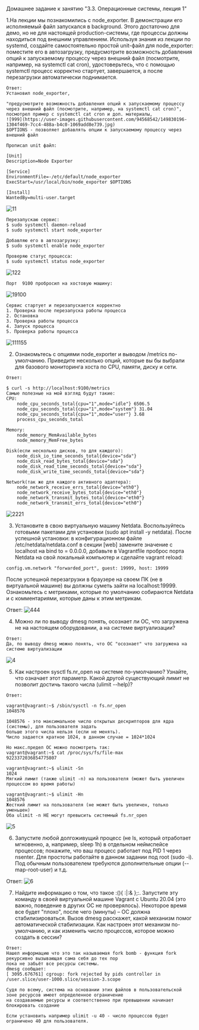 Домашнее задание к занятию "3.3. Операционные системы, лекция 1"

1.На лекции мы познакомились с node_exporter. В демонстрации его исполняемый файл запускался в background. Этого достаточно для демо, но не для настоящей production-системы, где процессы должны находиться под внешним управлением. Используя знания из лекции по systemd, создайте самостоятельно простой unit-файл для node_exporter:
поместите его в автозагрузку,
предусмотрите возможность добавления опций к запускаемому процессу через внешний файл (посмотрите, например, на systemctl cat cron),
удостоверьтесь, что с помощью systemctl процесс корректно стартует, завершается, а после перезагрузки автоматически поднимается.
```
Ответ:
Установил node_exporter, 

"предусмотрите возможность добавления опций к запускаемому процессу через внешний файл (посмотрите, например, на systemctl cat cron)", 
посмотрел пример с systemctl cat cron и доп. материалы, 
![999](https://user-images.githubusercontent.com/94568542/149830196-1304f469-7cc4-488a-b4c0-1069add8e739.jpg)
$OPTIONS - позволяет добавлять опции к запускаемому процессу через внешний файл

Прописал unit файл:

[Unit]
Description=Node Exporter

[Service]
EnvironmentFile=-/etc/default/node_exporter
ExecStart=/usr/local/bin/node_exporter $OPTIONS

[Install]
WantedBy=multi-user.target

```
![11](https://user-images.githubusercontent.com/94568542/149414602-9c9480d8-b493-42a4-9214-68eeb5fefcba.jpg)
```
Перезапускаю сервис:
$ sudo systemctl daemon-reload
$ sudo systemctl start node_exporter

Добавляю его в автозагрузку:
$ sudo systemctl enable node_exporter

Проверяю статус процесса:
$ sudo systemctl status node_exporter
```
![122](https://user-images.githubusercontent.com/94568542/149415287-ff726ab8-5e23-48fa-85ba-8b7c4c65daf3.jpg)
```
Порт  9100 пробросил на хостовую машину:
```
![19100](https://user-images.githubusercontent.com/94568542/149414411-b5caae85-796d-4e15-9d68-8ec4be07850e.jpg)
```
Сервис стартует и перезапускается корректно
1. Проверка после перезапуска работы процесса
2. Остановка
3. Проверка работы процесса
4. Запуск процесса 
5. Проверка работы процесса
```
![111155](https://user-images.githubusercontent.com/94568542/149417836-08d8c86f-b4e4-403f-87f2-8d5e095a5ceb.jpg)

2. Ознакомьтесь с опциями node_exporter и выводом /metrics по-умолчанию. 
Приведите несколько опций, которые вы бы выбрали для базового мониторинга хоста по CPU, памяти, диску и сети.
```
Ответ:

$ curl -s http://localhost:9100/metrics
Самые полезные на мой взгляд будут такие:
CPU:
    node_cpu_seconds_total{cpu="1",mode="idle"} 6506.5
    node_cpu_seconds_total{cpu="1",mode="system"} 31.04
    node_cpu_seconds_total{cpu="1",mode="user"} 3.68
    process_cpu_seconds_total 
    
Memory:
    node_memory_MemAvailable_bytes 
    node_memory_MemFree_bytes
    
Disk(если несколько дисков, то для каждого):
    node_disk_io_time_seconds_total{device="sda"} 
    node_disk_read_bytes_total{device="sda"} 
    node_disk_read_time_seconds_total{device="sda"} 
    node_disk_write_time_seconds_total{device="sda"}
    
Network(так же для каждого активного адаптера):
    node_network_receive_errs_total{device="eth0"} 
    node_network_receive_bytes_total{device="eth0"} 
    node_network_transmit_bytes_total{device="eth0"}
    node_network_transmit_errs_total{device="eth0"}
```
![2221](https://user-images.githubusercontent.com/94568542/149416851-002aa8d2-66c9-448b-ad95-010224a0aa85.jpg)


3. Установите в свою виртуальную машину Netdata. Воспользуйтесь готовыми пакетами для установки (sudo apt install -y netdata). После успешной установки:
в конфигурационном файле /etc/netdata/netdata.conf в секции [web] замените значение с localhost на bind to = 0.0.0.0,
добавьте в Vagrantfile проброс порта Netdata на свой локальный компьютер и сделайте vagrant reload:
```
config.vm.network "forwarded_port", guest: 19999, host: 19999
```
После успешной перезагрузки в браузере на своем ПК (не в виртуальной машине) вы должны суметь зайти на localhost:19999. 
Ознакомьтесь с метриками, которые по умолчанию собираются Netdata и с комментариями, которые даны к этим метрикам.

Ответ:
![444](https://user-images.githubusercontent.com/94568542/149564033-deaf21df-b8e8-4fae-aec1-3f8932c99465.jpg)


4. Можно ли по выводу dmesg понять, осознает ли ОС, что загружена не на настоящем оборудовании, а на системе виртуализации?
```
Ответ:
Да, по выводу dmesg можно понять, что ОС "осознает" что загружена на системе виртуализации
```
![4](https://user-images.githubusercontent.com/94568542/149564573-3e1eae9b-55e1-4c3d-9cf0-2d67a58b09c1.jpg)


5. Как настроен sysctl fs.nr_open на системе по-умолчанию? Узнайте, что означает этот параметр. 
Какой другой существующий лимит не позволит достичь такого числа (ulimit --help)?
```
Ответ:

vagrant@vagrant:~$ /sbin/sysctl -n fs.nr_open
1048576

1048576 - это максимальное число открытых дескрипторов для ядра (системы), для пользователя задать 
больше этого числа нельзя (если не менять). 
Число задается кратное 1024, в данном случае = 1024*1024

Но макс.предел ОС можно посмотреть так:
vagrant@vagrant:~$ cat /proc/sys/fs/file-max
9223372036854775807

vagrant@vagrant:~$ ulimit -Sn
1024
Мягкий лимит (также ulimit -n) на пользователя (может быть увеличен процессом во время работы)

vagrant@vagrant:~$ ulimit -Hn
1048576
Жесткий лимит на пользователя (не может быть увеличен, только уменьшен)
Оба ulimit -n НЕ могут превысить системный fs.nr_open
```
![5](https://user-images.githubusercontent.com/94568542/149567455-64b12a9b-ced7-452e-ba0c-39f36933b985.jpg)


6. Запустите любой долгоживущий процесс (не ls, который отработает мгновенно, а, например, sleep 1h) в отдельном неймспейсе процессов; 
покажите, что ваш процесс работает под PID 1 через nsenter. Для простоты работайте в данном задании под root (sudo -i). 
Под обычным пользователем требуются дополнительные опции (--map-root-user) и т.д.

Ответ:
![6](https://user-images.githubusercontent.com/94568542/149568504-54b97927-e9e3-4d90-86a0-c4fb68431777.jpg)


7. Найдите информацию о том, что такое :(){ :|:& };:. Запустите эту команду в своей виртуальной машине Vagrant с Ubuntu 20.04 (это важно, поведение в других ОС не проверялось).
Некоторое время все будет "плохо", после чего (минуты) – ОС должна стабилизироваться. Вызов dmesg расскажет, какой механизм помог автоматической стабилизации. 
Как настроен этот механизм по-умолчанию, и как изменить число процессов, которое можно создать в сессии?
```
Ответ:
Нашел информацию что это так называемая fork bomb - функция fork рекурсивно вызывающая сама себя до тех пор
пока не забьёт все ресурсы системы.
dmesg сообщает:
[ 3095.676761] cgroup: fork rejected by pids controller in /user.slice/user-1000.slice/session-3.scope

Судя по всему, система на основании этих файлов в пользовательской зоне ресурсов имеет определенное ограничение 
на создаваемые ресурсы и соответственно при превышении начинает блокировать создание 

Если установить например ulimit -u 40 - число процессов будет ограничено 40 для пользователя.
```
